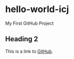 # hello-world-icj
My First GitHub Project

## Heading 2
This is a link to [GitHub](https://github.com).
